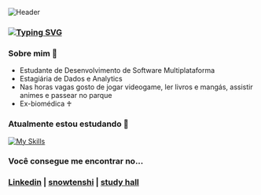 ![Header](https://github.com/user-attachments/assets/2da4d3f6-a49b-48d9-9313-87620b102014)
### [![Typing SVG](https://readme-typing-svg.demolab.com?font=Montserrat&weight=500&size=60&pause=1000&color=6968E7&center=true&repeat=false&random=false&width=780&height=100&lines=Ol%C3%A1%2C+seja+bem-vindo/a+%F0%9F%98%B8)](https://git.io/typing-svg)
### Sobre mim 🌠
- Estudante de Desenvolvimento de Software Multiplataforma
- Estagiária de Dados e Analytics 
- Nas horas vagas gosto de jogar videogame, ler livros e mangás, assistir animes e passear no parque
- Ex-biomédica ♰

### Atualmente estou estudando 🌱
[![My Skills](https://skillicons.dev/icons?i=python,sql,gcp)](https://skillicons.dev)

### Você consegue me encontrar no...
### [Linkedin](https://www.linkedin.com/in/gabi-mariano/) | [snowtenshi](https://snowtenshi.neocities.org/) | [study hall](https://snowtenshi.github.io/study-hall/)
